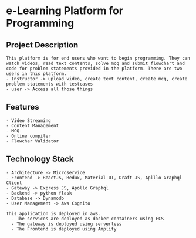 # e-Learning Platform for Programming

## Project Description
    This platform is for end users who want to begin programming. They can watch videos, read text contents, solve mcq and submit flowchart and code for problem statements provided in the platform. There are two users in this platform.
    - Instructor -> upload video, create text content, create mcq, create problem statements with testcases
    - user -> Access all those things
    
## Features
    - Video Streaming
    - Content Management
    - MCQ
    - Online compiler
    - Flowchar Validator
    
## Technology Stack
    - Architecture -> Microservice
    - Frontend -> ReactJS, Redux, Material UI, Draft JS, Aplllo Graphql Client
    - Gateway -> Express JS, Apollo Graphql
    - Backend -> python flask
    - Database -> Dynamodb
    - User Management -> Aws Cognito
    
    This application is deployed in aws. 
      - The services are deployed as docker containers using ECS
      - The gateway is deployed using serverless
      - The Frontend is deployed using Amplify
      
